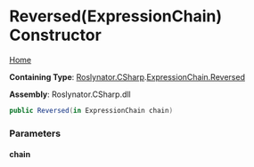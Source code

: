 # Reversed\(ExpressionChain\) Constructor

[Home](../../../../../README.md)

**Containing Type**: [Roslynator.CSharp](../../../README.md#_Top)\.[ExpressionChain.Reversed](../README.md#_Top)

**Assembly**: Roslynator\.CSharp\.dll

```csharp
public Reversed(in ExpressionChain chain)
```

### Parameters

#### chain

